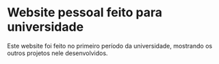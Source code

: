 # Website pessoal feito para universidade

Este website foi feito no primeiro período da universidade, mostrando os outros projetos nele desenvolvidos.
